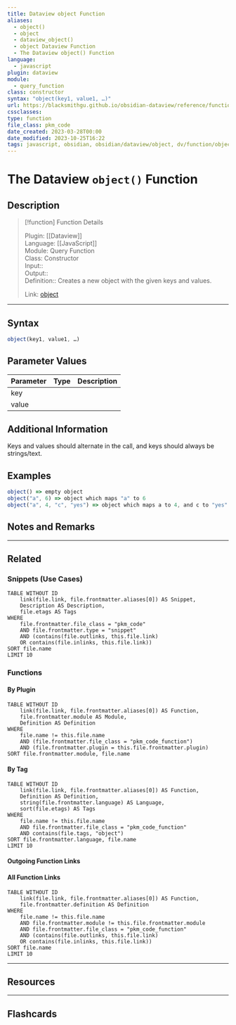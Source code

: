 ```yaml
---
title: Dataview object Function
aliases:
  - object()
  - object
  - dataview_object()
  - object Dataview Function
  - The Dataview object() Function
language:
  - javascript
plugin: dataview
module:
  - query_function
class: constructor
syntax: "object(key1, value1, …)"
url: https://blacksmithgu.github.io/obsidian-dataview/reference/functions/#objectkey1-value1
cssclasses:
type: function
file_class: pkm_code
date_created: 2023-03-28T00:00
date_modified: 2023-10-25T16:22
tags: javascript, obsidian, obsidian/dataview/object, dv/function/object
---
```

# The Dataview `object()` Function

## Description

> [!function] Function Details
> 
> Plugin: [[Dataview]]  
> Language: [[JavaScript]]  
> Module: Query Function  
> Class: Constructor  
> Input::  
> Output::  
> Definition:: Creates a new object with the given keys and values.
>  
> Link: [object](https://blacksmithgu.github.io/obsidian-dataview/reference/functions/#objectobjectliststring-value)

---

## Syntax

```javascript
object(key1, value1, …)
```

## Parameter Values

| Parameter | Type | Description |
|:--------- |:----:|:----------- |
| key       |      |             |
| value     |      |             |

## Additional Information

Keys and values should alternate in the call, and keys should always be strings/text.

## Examples

```js
object() => empty object
object("a", 6) => object which maps "a" to 6
object("a", 4, "c", "yes") => object which maps a to 4, and c to "yes"
```

## Notes and Remarks

---

## Related

### Snippets (Use Cases)

<!-- Query limit 10  -->

```dataview
TABLE WITHOUT ID
	link(file.link, file.frontmatter.aliases[0]) AS Snippet,
	Description AS Description,
	file.etags AS Tags
WHERE 
	file.frontmatter.file_class = "pkm_code"
	AND file.frontmatter.type = "snippet"
	AND (contains(file.outlinks, this.file.link)
	OR contains(file.inlinks, this.file.link))
SORT file.name
LIMIT 10
```

### Functions

#### By Plugin

```dataview
TABLE WITHOUT ID
	link(file.link, file.frontmatter.aliases[0]) AS Function,
	file.frontmatter.module AS Module,
	Definition AS Definition
WHERE 
	file.name != this.file.name
	AND (file.frontmatter.file_class = "pkm_code_function")
	AND (file.frontmatter.plugin = this.file.frontmatter.plugin)
SORT file.frontmatter.module, file.name
```

#### By Tag

<!-- Add tags in contains function as needed  -->  
<!-- Query limit 10  -->

```dataview
TABLE WITHOUT ID
	link(file.link, file.frontmatter.aliases[0]) AS Function,
	Definition AS Definition,
	string(file.frontmatter.language) AS Language,
	sort(file.etags) AS Tags
WHERE 
	file.name != this.file.name
	AND file.frontmatter.file_class = "pkm_code_function"
	AND contains(file.tags, "object")
SORT file.frontmatter.language, file.name
LIMIT 10
```

#### Outgoing Function Links

<!-- Link related functions here -->

#### All Function Links

<!-- Excluding functions of the same module  -->  
<!-- Query limit 10  -->

```dataview
TABLE WITHOUT ID
	link(file.link, file.frontmatter.aliases[0]) AS Function,
	file.frontmatter.definition AS Definition
WHERE 
	file.name != this.file.name
	AND file.frontmatter.module != this.file.frontmatter.module 
	AND file.frontmatter.file_class = "pkm_code_function"
	AND (contains(file.outlinks, this.file.link)
	OR contains(file.inlinks, this.file.link))
SORT file.name
LIMIT 10
```

---

## Resources

---

## Flashcards

